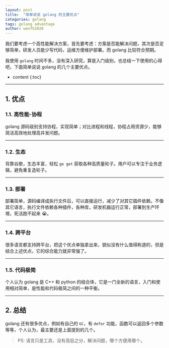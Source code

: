 ```yaml
---
layout: post
title:  "简单说说 golang 的主要优点"
categories: golang
tags: golang advantage
author: wenfh2020
---
```


我们要考虑一个高性能解决方案，首先要考虑：方案是否能解决问题，其次是否足够简单，研发人员能少写代码，运维方便维护部署。而 golang 比较符合预期。

我使用 `golang` 时间不多，没有深入研究，算是入门级别，也总结一下使用的心得吧，下面简单说说 golang 的几个主要优点。



* content
{:toc}

---

## 1. 优点

### 1.1. 高性能-协程

   golang 源码级别支持协程，实现简单；对比进程和线程，协程占用资源少，能够简洁高效地处理高并发问题。

---

### 1.2. 生态

   背靠谷歌，生态丰富，轻松 `go get` 获取各种高质量轮子。用户可以专注于业务逻辑，避免重复造轮子。

---

### 1.3. 部署

   部署简单，源码编译成执行文件后，可以直接运行，减少了对其它插件依赖。不像其它语言，执行文件依赖各种插件，各种库，研发机器运行正常，部署到生产环境，死活跑不起来 😭。

---

### 1.4. 跨平台

   很多语言都支持跨平台，把这个优点单独拿出来，貌似没有什么值得称道的，但是结合上述优点，它的综合能力就非常强了。

---

### 1.5. 代码极简

   个人认为 golang 是 C++ 和 python 的结合体，它是一门全新的语言，入门和使用相对简单，是性能和代码极简之间的一种平衡。

---

## 2. 总结

golang 还有很多优点，例如有自己的 `GC`，有 `defer` 功能，函数可以返回多个参数等等，个人认为，最主要还是上面提到的几个。

> PS: 语言只是工具，没有高低之分，解决问题，哪个方便用哪个。

